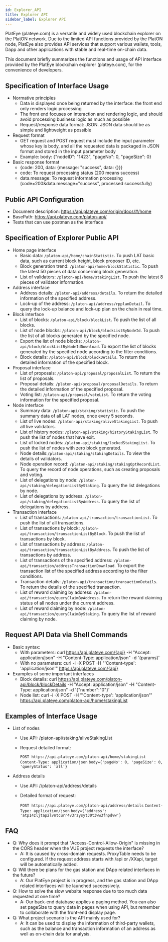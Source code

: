 ```yaml
---
id: Explorer_API
title: Explorer API
sidebar_label: Explorer API
---
```


PlatEye (plateye.com) is a versatile and widely used blockchain explorer on the PlatON network. Due to the limited API functions provided by the PlatON node, PlatEye also provides API services that support various wallets, tools, Dapp and other applications with stable and real-time on-chain data.

This document briefly summarizes the functions and usage of API interface provided by the PlatEye blockchain explorer (plateye.com), for the convenience of developers.



## Specification of Interface Usage

- Normative principles
  - Data is displayed once being returned by the interface: the front end only renders logic processing
  - The front end focuses on interaction and rendering logic, and should avoid processing business logic as much as possible
  - Request/response data format: JSON. JSON data should be as simple and lightweight as possible
- Request format
  - GET request and POST request must include the input parameter whose key is body, and all the requested data is packaged in JSON format and stored in the input parameter body
  - Example: body: {"nodeID": "1423", "pageNo": 0, "pageSize": 0}
- Basic response format
  - {code: 200, data: {message: "success", data: {}}}
  - code: To request processing status (200 means success)
  - data.message: To request information processing (code=200&data.message="success", processed successfully)



## Public API Configuration

- Document description: https://api.plateye.com/origin/docs/#/home
- BasePath: https://api.plateye.com/platon-api/
- Tests that can use postman as the interface



## Specification of Explorer Public API

- Home page interface
  - Basic data: `/platon-api/home/chainStatistic`. To push LAT basic data, such as current block height, block proposer ID, etc.
  - Block generation trend: `/platon-api/home/blockStatistic`. To push the latest 50 pieces of data concerning block generation.
  - List of validators: `/platon-api/home/stakingList`. To push the latest 8 pieces of validator information.
- Address interface
  - Address details: `/platon-api/address/details`. To return the detailed information of the specified address.
  - Lock-up of the address: `/platon-api/address/rpplanDetail`. To query the lock-up balance and lock-up plan on the chain in real time.
- Block interface
  - List of blocks: `/platon-api/block/blockList`. To push the list of all blocks.
  - List of node blocks: `/platon-api/block/blockListByNodeId`. To push the list of all blocks generated by the specified node.
  - Export the list of node blocks: `/platon-api/block/blockListByNodeIdDownload`. To export the list of blocks generated by the specified node according to the filter conditions.
  - Block details: `/platon-api/block/blockDetails`. To return the detailed information of the specified block.
- Proposal interface
  - List of proposals: `/platon-api/proposal/proposalList`. To return the list of proposals.
  - Proposal details: `/platon-api/proposal/proposalDetails`. To return the detailed information of the specified proposal.
  - Voting list: `/platon-api/proposal/voteList`. To return the voting information for the specified proposal.
- Node interface
  - Summary data: `/platon-api/staking/statistic`. To push the summary data of all LAT nodes, once every 5 seconds.
  - List of live nodes: `/platon-api/staking/aliveStakingList`. To push all live validators.
  - List of history nodes: `/platon-api/staking/historyStakingList`. To push the list of nodes that have exit.
  - List of locked nodes: `/platon-api/staking/lockedStakingList`. To push the list of nodes with zero block generated.
  - Node details:`/platon-api/staking/stakingDetails`. To view the details of validators.
  - Node operation record: `/platon-api/staking/stakingOptRecordList`. To query the record of node operations, such as creating proposals and voting.
  - List of delegations by node: `/platon-api/staking/delegationListByStaking`. To query the list delegations by node.
  - List of delegations by address: `/platon-api/staking/delegationListByAddress`. To query the list of delegations by address.
- Transaction interface
  - List of transactions: `/platon-api/transaction/transactionList`. To push the list of all transactions.
  - List of transactions by block: `/platon-api/transaction/transactionListByBlock`. To push the list of transactions by block.
  - List of transactions by address: `/platon-api/transaction/transactionListByAddress`. To push the list of transactions by address.
  - List of transactions of the specified address: `/platon-api/transaction/addressTransactionDownload`. To export the transaction list of the specified address according to the filter conditions.
  - Transaction details: `/platon-api/transaction/transactionDetails`. To return the details of the specified transaction.
  - List of reward claiming by address: `/platon-api/transaction/queryClaimByAddress`. To return the reward claiming status of all nodes under the current address.
  - List of reward claiming by node: `/platon-api/transaction/queryClaimByStaking`. To query the list of reward claiming by node.



## Request API Data via Shell Commands

- Basic syntax:
  - With parameters: curl https://api.plateye.com/{api} -H "Accept: application/json" -H "Content-Type: application/json" -d '{params}'
  - With no parameters: curl -i -X POST -H "'Content-type': 'application/json'" https://api.plateye.com/{api}
- Examples of some important interfaces
  - Block details: curl https://api.plateye.com/platon-api/block/blockDetails -H "Accept: application/json" -H "Content-Type: application/json" -d '{"number":"0"}'
  - Node list: curl -i -X POST -H "'Content-type': 'application/json'" https://api.plateye.com/platon-api/home/stakingList



## Examples of Interface Usage

- List of nodes

  - Use API: /platon-api/staking/aliveStakingList

  - Request detailed format:

    `POST https://api.plateye.com/platon-api/home/stakingList`
    `Content-Type: application/json`
    `body={'pageNo': 0, 'pageSize': 0, 'queryStatus': 'all'}`

- Address details

  - Use API: //platon-api/address/details

  - Detailed format of request:

    `POST https://api.plateye.com/platon-api/address/details`
    `Content-Type: application/json`
    `body={'address': 'atp14zljtap2lvntcurr4v3rzysyt30t3ww3fnpdvw'}`



## FAQ

- Q: Why does it prompt that "Access-Control-Allow-Origin" is missing in the CORS header when the VUE project requests the interface?
  - A: It is caused by cross-domain requests. ProxyTable needs to be configured. If the request address starts with /api or /XXapi, target will be automatically added. 
- Q: Will there be plans for the gas station and DApp related interfaces in the future?
  - A: Our PlatEye project is in progress, and the gas station and DApp related interfaces will be launched successively.
- Q: How to solve the slow website response due to too much data requested at one time?
  - A: Our back-end database applies a paging method. You can also set pageSize to query data in pages when using API, but remember to collaborate with the front-end display page.
- Q: What project scenario is the API mainly used for?
  - A: It can be used to display the information of third-party wallets, such as the balance and transaction information of an address as well as on-chain data for analysis.

